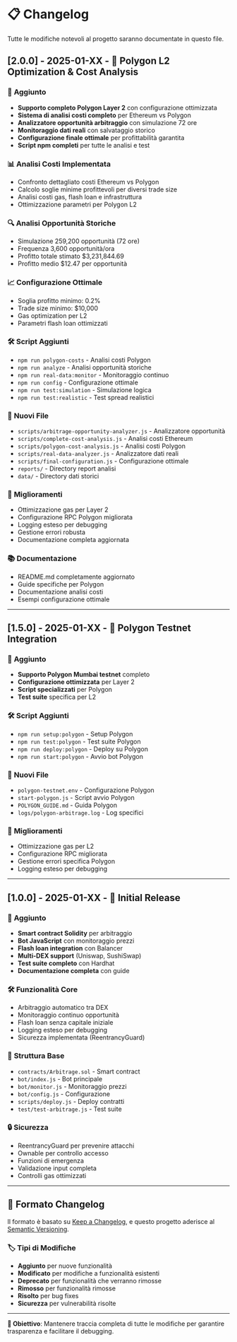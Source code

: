 # 📋 Changelog

Tutte le modifiche notevoli al progetto saranno documentate in questo file.

## [2.0.0] - 2025-01-XX - 🚀 Polygon L2 Optimization & Cost Analysis

### 🎯 **Aggiunto**
- **Supporto completo Polygon Layer 2** con configurazione ottimizzata
- **Sistema di analisi costi completo** per Ethereum vs Polygon
- **Analizzatore opportunità arbitraggio** con simulazione 72 ore
- **Monitoraggio dati reali** con salvataggio storico
- **Configurazione finale ottimale** per profittabilità garantita
- **Script npm completi** per tutte le analisi e test

### 📊 **Analisi Costi Implementata**
- Confronto dettagliato costi Ethereum vs Polygon
- Calcolo soglie minime profittevoli per diversi trade size
- Analisi costi gas, flash loan e infrastruttura
- Ottimizzazione parametri per Polygon L2

### 🔍 **Analisi Opportunità Storiche**
- Simulazione 259,200 opportunità (72 ore)
- Frequenza 3,600 opportunità/ora
- Profitto totale stimato $3,231,844.69
- Profitto medio $12.47 per opportunità

### 📈 **Configurazione Ottimale**
- Soglia profitto minimo: 0.2%
- Trade size minimo: $10,000
- Gas optimization per L2
- Parametri flash loan ottimizzati

### 🛠️ **Script Aggiunti**
- `npm run polygon-costs` - Analisi costi Polygon
- `npm run analyze` - Analisi opportunità storiche
- `npm run real-data:monitor` - Monitoraggio continuo
- `npm run config` - Configurazione ottimale
- `npm run test:simulation` - Simulazione logica
- `npm run test:realistic` - Test spread realistici

### 📁 **Nuovi File**
- `scripts/arbitrage-opportunity-analyzer.js` - Analizzatore opportunità
- `scripts/complete-cost-analysis.js` - Analisi costi Ethereum
- `scripts/polygon-cost-analysis.js` - Analisi costi Polygon
- `scripts/real-data-analyzer.js` - Analizzatore dati reali
- `scripts/final-configuration.js` - Configurazione ottimale
- `reports/` - Directory report analisi
- `data/` - Directory dati storici

### 🔧 **Miglioramenti**
- Ottimizzazione gas per Layer 2
- Configurazione RPC Polygon migliorata
- Logging esteso per debugging
- Gestione errori robusta
- Documentazione completa aggiornata

### 📚 **Documentazione**
- README.md completamente aggiornato
- Guide specifiche per Polygon
- Documentazione analisi costi
- Esempi configurazione ottimale

---

## [1.5.0] - 2025-01-XX - 🔧 Polygon Testnet Integration

### 🎯 **Aggiunto**
- **Supporto Polygon Mumbai testnet** completo
- **Configurazione ottimizzata** per Layer 2
- **Script specializzati** per Polygon
- **Test suite** specifica per L2

### 🛠️ **Script Aggiunti**
- `npm run setup:polygon` - Setup Polygon
- `npm run test:polygon` - Test suite Polygon
- `npm run deploy:polygon` - Deploy su Polygon
- `npm run start:polygon` - Avvio bot Polygon

### 📁 **Nuovi File**
- `polygon-testnet.env` - Configurazione Polygon
- `start-polygon.js` - Script avvio Polygon
- `POLYGON_GUIDE.md` - Guida Polygon
- `logs/polygon-arbitrage.log` - Log specifici

### 🔧 **Miglioramenti**
- Ottimizzazione gas per L2
- Configurazione RPC migliorata
- Gestione errori specifica Polygon
- Logging esteso per debugging

---

## [1.0.0] - 2025-01-XX - 🚀 Initial Release

### 🎯 **Aggiunto**
- **Smart contract Solidity** per arbitraggio
- **Bot JavaScript** con monitoraggio prezzi
- **Flash loan integration** con Balancer
- **Multi-DEX support** (Uniswap, SushiSwap)
- **Test suite completo** con Hardhat
- **Documentazione completa** con guide

### 🛠️ **Funzionalità Core**
- Arbitraggio automatico tra DEX
- Monitoraggio continuo opportunità
- Flash loan senza capitale iniziale
- Logging esteso per debugging
- Sicurezza implementata (ReentrancyGuard)

### 📁 **Struttura Base**
- `contracts/Arbitrage.sol` - Smart contract
- `bot/index.js` - Bot principale
- `bot/monitor.js` - Monitoraggio prezzi
- `bot/config.js` - Configurazione
- `scripts/deploy.js` - Deploy contratti
- `test/test-arbitrage.js` - Test suite

### 🔒 **Sicurezza**
- ReentrancyGuard per prevenire attacchi
- Ownable per controllo accesso
- Funzioni di emergenza
- Validazione input completa
- Controlli gas ottimizzati

---

## 📝 Formato Changelog

Il formato è basato su [Keep a Changelog](https://keepachangelog.com/en/1.0.0/),
e questo progetto aderisce al [Semantic Versioning](https://semver.org/spec/v2.0.0.html).

### 🏷️ Tipi di Modifiche
- **Aggiunto** per nuove funzionalità
- **Modificato** per modifiche a funzionalità esistenti
- **Deprecato** per funzionalità che verranno rimosse
- **Rimosso** per funzionalità rimosse
- **Risolto** per bug fixes
- **Sicurezza** per vulnerabilità risolte

---

**🎯 Obiettivo**: Mantenere traccia completa di tutte le modifiche per garantire trasparenza e facilitare il debugging. 